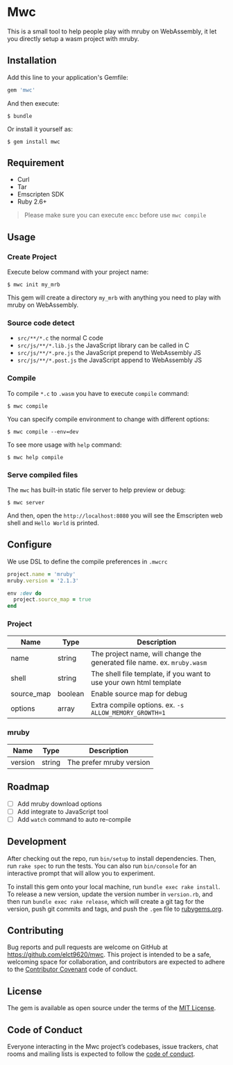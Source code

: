 # Mwc

This is a small tool to help people play with mruby on WebAssembly, it let you directly setup a wasm project with mruby.

## Installation

Add this line to your application's Gemfile:

```ruby
gem 'mwc'
```

And then execute:

    $ bundle

Or install it yourself as:

    $ gem install mwc

## Requirement

* Curl
* Tar
* Emscripten SDK
* Ruby 2.6+

> Please make sure you can execute `emcc` before use `mwc compile`

## Usage

### Create Project

Execute below command with your project name:

    $ mwc init my_mrb

This gem will create a directory `my_mrb` with anything you need to play with mruby on WebAssembly.

### Source code detect

* `src/**/*.c` the normal C code
* `src/js/**/*.lib.js` the JavaScript library can be called in C
* `src/js/**/*.pre.js` the JavaScript prepend to WebAssembly JS
* `src/js/**/*.post.js` the JavaScript append to WebAssembly JS

### Compile

To compile `*.c` to `.wasm` you have to execute `compile` command:

    $ mwc compile

You can specify compile environment to change with different options:

    $ mwc compile --env=dev

To see more usage with `help` command:

    $ mwc help compile

### Serve compiled files

The `mwc` has built-in static file server to help preview or debug:

    $ mwc server

And then, open the `http://localhost:8080` you will see the Emscripten web shell and `Hello World` is printed.

## Configure

We use DSL to define the compile preferences in `.mwcrc`

```ruby
project.name = 'mruby'
mruby.version = '2.1.3'

env :dev do
  project.source_map = true
end
```

### Project

|Name|Type|Description
|----|----|-----------
|name|string| The project name, will change the generated file name. ex. `mruby.wasm`
|shell|string| The shell file template, if you want to use your own html template
|source_map|boolean| Enable source map for debug
|options|array| Extra compile options. ex. `-s ALLOW_MEMORY_GROWTH=1`

### mruby

|Name|Type|Description
|----|----|-----------
|version|string| The prefer mruby version

## Roadmap

* [ ] Add mruby download options
* [ ] Add integrate to JavaScript tool
* [ ] Add `watch` command to auto re-compile

## Development

After checking out the repo, run `bin/setup` to install dependencies. Then, run `rake spec` to run the tests. You can also run `bin/console` for an interactive prompt that will allow you to experiment.

To install this gem onto your local machine, run `bundle exec rake install`. To release a new version, update the version number in `version.rb`, and then run `bundle exec rake release`, which will create a git tag for the version, push git commits and tags, and push the `.gem` file to [rubygems.org](https://rubygems.org).

## Contributing

Bug reports and pull requests are welcome on GitHub at https://github.com/elct9620/mwc. This project is intended to be a safe, welcoming space for collaboration, and contributors are expected to adhere to the [Contributor Covenant](http://contributor-covenant.org) code of conduct.

## License

The gem is available as open source under the terms of the [MIT License](https://opensource.org/licenses/MIT).

## Code of Conduct

Everyone interacting in the Mwc project’s codebases, issue trackers, chat rooms and mailing lists is expected to follow the [code of conduct](https://github.com/elct9620/mwc/blob/master/CODE_OF_CONDUCT.md).
